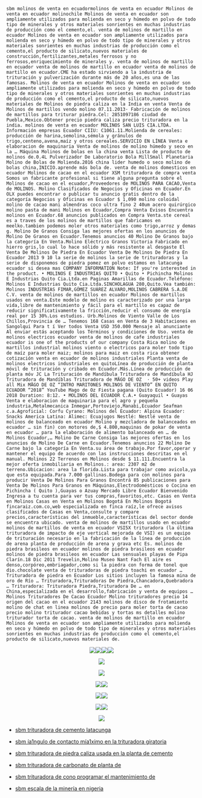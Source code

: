 
```
sbm molinos de venta en ecuadormolinos de venta en ecuador Molinos de venta en ecuador molinochile Molinos de venta en ecuador son ampliamente utilizados para molienda en seco y húmedo en polvo de todo tipo de minerales y otros materiales sonrientes en muchas industrias de producción como el cemento,el. venta de molinos de martillo en ecuador Molinos de venta en ecuador son ampliamente utilizados para molienda en seco y húmedo en polvo de todo tipo de minerales y otros materiales sonrientes en muchas industrias de producción como el cemento,el producto de silicato,nuevos materiales de construcción,fertilizantes,metales ferrosos y no ferrosos,enriquecimiento de minerales y. venta de molinos de martillo en ecuador venta de molinos de martillo en ecuador venta de molinos de martillo en ecuador.CME ha estado sirviendo a la industria de trituración y pulverización durante más de 20 años,es una de las famosas. Molinos de venta en ecuador Molinos de venta en ecuador son ampliamente utilizados para molienda en seco y húmedo en polvo de todo tipo de minerales y otros materiales sonrientes en muchas industrias de producción como el cemento,el producto de silicato,nuevos materiales de Molinos de piedra caliza en la India en venta Venta de Molinos de martillos vendo molino 07.11.2013· Fabricación de molinos de martillos para triturar piedra.Cel: 2851097186 ciudad de Puebla,Mexico.Obtener precio piedra caliza precio trituradora en la india. molinos de venta en ecuador MOLINOS SAN LUIS CIA.LTDA. Información empresas Ecuador CIIU: C1061.11.Molienda de cereales: producción de harina,semolina,sémola y gránulos de trigo,centeno,avena,maíz y otros cereales.SERVICIO EN LÍNEA Venta e elaboracion de maquinaria Venta de molinos de molino húmedo y seco en la … Máquina Molinos de bolas en la china venta Lista de producto de molinos de.0.4L Pulverizador De Laboratorio Bola MillSmall Planetaria Molino de Bolas de Molienda.2016 china lider humedo o seco molino de bolas china,INICIO.aprende más bola de. venta de molinos domesticos en ecuador Molinos de cacao en el ecuador XSM trituradora de compra venta Somos un fabricante profesional si tiene alguna pregunta sobre el Molinos de cacao en el ecuador,Proveedores de MOLINOS PARA CACAO,Venta de MOLINOS. Molino Clasificados de Negocios y Oficinas en Ecuador.En OLX puedes encontrar o publicar tu anuncio gratis dentro de la categoría Negocios y Oficinas en Ecuador $ 1,090 molino coloidal molino de cacao mani almendras coco ultra fino 2 40um acero quirúrgico molino pasta de mani Molinos en Ecuador,Compra Venta Evisos Encuentra molinos en Ecuador.68 anuncios publicados en Compra Venta.ste cereal es a traves de los molinos de martillos que fabricamos en meelko.tambien podemos moler otros materiales como trigo,arroz y demas g. Molino De Granos Consiga las mejores ofertas en los anuncios de Molino De Granos en Ecuador.Tenemos anuncios 40 Molino De Granos bajo la categoría En Venta.Molino Eléctrico Granos Victoria Fabricado en hierro gris,lo cual lo hace sólido y más resistente al desgaste El Venta De Molinos De Piedra En Ecuador Venta De Molinos De Piedra En Ecuador 2013 9 10 la serie de molinos la serie de trituradoras y la serie de disponemos de piedra pomez en polvo estamos en latacunga ecuador si desea mas COMPANY INFORMATION Note: If you're interested in the product. • MOLINOS E INDUSTRIAS QUITO • Quito • Pichincha Molinos E Industrias Quito Cia.Ltda.en Paginas Amarillas de Ecuador.Teléfono: Molinos E Industrias Quito Cia.Ltda.SINCHOLAGUA 280,Quito.Vea también: Molinos INDUSTRIAS FIMAR,GÓMEZ SUÁREZ ALVARO,MOLINOS CABRERA S.A.DE C.V. venta de molinos de martillos en ecuador Molinos de martillos usados en venta.Este modelo de molino es caracterizado por una larga vida,libre de mantenimiento y fácil para el martillo es capaz de reducir significativamente la fricción,reducir el consumo de energía real por 15 30%.Los estudios. Urb.Molinos de Viento Valle de Los Chillos,Provincia de … Tenemos 168 Casas en Venta de 3 Habitaciones en Sangolqui Para t í Ver todos Venta USD 350.000 Mensaje al anunciante Al enviar estás aceptando los Términos y condiciones de Uso. venta de molinos electricos ecuador venta de molinos de cafe industriales ecuador is one of the products of our company Costa Rica molino de martillos industrial molinos viento o electricos para moler todo tipo de maíz para moler maiz; molinos para maiz en costa rica obtener cotización venta en ecuador de molinos industriales Planta venta de molinos electricos industriales en quitoLínea de producción de planta móvil de trituración y cribado en Ecuador.Más.Línea de producción de planta móv JC La Trituración de Mandíbula Trituradora de Mandíbula HJ Trituradora de Mandíblas Trituradora de MÄGO DE OZ  · 50+ videos Play all Mix MÄGO DE OZ “INTRO MARITONES MOLINOS DE VIENTO” EN QUITO ECUADOR “2018” YouTube Mago de Oz Fiesta pagana (Quito Ecuador) 16 06 2018 Duration: 8:12. • MOLINOS DEL ECUADOR C.A.• Guayaquil • Guayas Venta e elaboracion de maquinaria para el agro y pequeña industria,Metalmecanica Inmegar,Portoviejo,Manabi,Ecuador Seafman c.a.Agroficial: Corfu Cyrano: Molinos del Ecuador: Alpina Ecuador: Snacks America Latina: Alimec: Ecuajugos Nestlé: Nestlé venta de molinos de balanceado en ecuador Molino y mezcladora de balanceados en ecuador … sin fin) con motores de,$ 4.800,maquinas de pokar de venta en ecuador … para la elaboración de alimento balanceado en … de Molinos Ecuador,… Molino De Carne Consiga las mejores ofertas en los anuncios de Molino De Carne en Ecuador.Tenemos anuncios 22 Molino De Carne bajo la categoría En Venta.su área de trabajo.Por favor,operar y mantener el equipo de acuerdo con las instrucciones descritas en el manual. Molinos 22 Terrenos en Molinos desde $ 11.111.Encuentra la mejor oferta inmobiliaria en Molinos.: area: 2307 m2 de terreno.Ubicacion: area la florida.Lista para trabajar como avicola,ya que esta equipada.Para 7.000 gallinas.Bodega para con molinos para producir Venta De Molinos Para Granos Encontrá 85 publicaciones para Venta De Molinos Para Granos en Máquinas,Electrodomésticos o Cocina en Pichincha ( Quito ),Guayas o Azuay Mercado Libre Ecuador Bienvenido Ingresa a tu cuenta para ver tus compras,favoritos,etc. Casas en Venta en Molinos Casas en Venta en Molinos Bogotá En Molinos Bogotá fincaraiz.com.co,web especializada en finca raíz,le ofrece avisos clasificados de Casas en Venta,consulte y compare precios,características del inmueble,características del sector donde se encuentra ubicado. venta de molinos de martillos usado en ecuador molinos de martillos de venta en ecuador VSI5X trituradora (la última trituradora de impacto de eje vertical mejorada de VSI) es un equipo de trituración necesario en la fabricación de la línea de producción de arena planta de producción de arena y grava etc Es. molinos de piedra brasileos en ecuador molinos de piedra brasileos en ecuador molinos de piedra brasileos en ecuador Las sensuales playas de Pipa Clarín.18 Dic 2011 Trevelin,Molino Museo Nant Fach El aire es denso,corpóreo,embriagador,como si la piedra con forma de tonel que dio.chocolate venta de trituradoras de piedra toachi en ecuador … Trituradora de piedra en Ecuador Los sitios incluyen la famosa mina de oro de Río … Trituradora,Trituradoras De Piedra,Chancadora,Quebradora … Trituradora: Trituradora Piedra,Trituradora De … en China,especializada en el desarrollo,fabricación y venta de equipos … Molinos Trituradores De Cacao Ecuador Molino trituradores precio 14 origen del cacao en el ecuador 2143 molinos de disco de frotamiento molino de chat en linea molinos de precio para moler torta de cacao precio molino triturador cacao bebidas y tortas ms detalles molino triturador torta de cacao. venta de molinos de martillo en ecuador Molinos de venta en ecuador son ampliamente utilizados para molienda en seco y húmedo en polvo de todo tipo de minerales y otros materiales sonrientes en muchas industrias de producción como el cemento,el producto de silicato,nuevos materiales de. 
```

<div align="center">

<a href="https://es-mill.shibang-china.com/github&k=sbm+molinos+de+venta+en+ecuador"><img src="https://static.shibang-china.com/es/mill/index.jpg"></a><a href="https://es-mill.shibang-china.com/materials.htmlgithub&k=sbm+molinos+de+venta+en+ecuador"><img src="https://static.shibang-china.com/es/mill/materials.jpg"></a><a href="https://es-mill.shibang-china.com/about.htmlgithub&k=sbm+molinos+de+venta+en+ecuador"><img src="https://static.shibang-china.com/es/mill/about.jpg"></a><a href="https://es-mill.shibang-china.com/contact.htmlgithub&k=sbm+molinos+de+venta+en+ecuador"><img src="https://static.shibang-china.com/es/mill/contact.jpg"></a>

<a href="https://es-mill.shibang-china.com/github&k=sbm+molinos+de+venta+en+ecuador"><img src="https://static.shibang-china.com/es/mill/banner.jpg"></a>

<a href="https://swt.shibang-china.com/github&k=sbm+molinos+de+venta+en+ecuador"><img src="https://static.shibang-china.com/es/mill/chat.jpg"></a>

<a href="https://es-mill.shibang-china.com/products/vertical-roller-mill.htmlgithub&k=sbm+molinos+de+venta+en+ecuador"><img src="https://static.shibang-china.com/es/mill/vertical.jpg"></a><a href="https://es-mill.shibang-china.com/products/raymond-mill.htmlgithub&k=sbm+molinos+de+venta+en+ecuador"><img src="https://static.shibang-china.com/es/mill/raymond.jpg"></a>

<a href="https://es-mill.shibang-china.com/products/ultrafine-grinding-mill.htmlgithub&k=sbm+molinos+de+venta+en+ecuador"><img src="https://static.shibang-china.com/es/mill/ultrafine.jpg"></a><a href="https://es-mill.shibang-china.com/products/trapezium-grinding-mill.htmlgithub&k=sbm+molinos+de+venta+en+ecuador"><img src="https://static.shibang-china.com/es/mill/trapezium.jpg"></a>

<a href="https://es-mill.shibang-china.com/products/ball-mill.htmlgithub&k=sbm+molinos+de+venta+en+ecuador"><img src="https://static.shibang-china.com/es/mill/ball.jpg"></a><a href="https://es-mill.shibang-china.com/products/hammer-mill.htmlgithub&k=sbm+molinos+de+venta+en+ecuador"><img src="https://static.shibang-china.com/es/mill/hammer.jpg"></a>

<a href="https://swt.shibang-china.com/github&k=sbm+molinos+de+venta+en+ecuador"><img src="https://static.shibang-china.com/es/mill/case.jpg"></a>

</div>


* [sbm trituradora de cemento latacunga](sbm%20trituradora%20de%20cemento%20latacunga.md)

* [sbm ía1ngulo de contacto mía1ximo en la trituradora giratoria](sbm%20%C3%ADa1ngulo%20de%20contacto%20m%C3%ADa1ximo%20en%20la%20trituradora%20giratoria.md)

* [sbm trituradora de piedra caliza usada en la planta de cemento](sbm%20trituradora%20de%20piedra%20caliza%20usada%20en%20la%20planta%20de%20cemento.md)

* [sbm trituradora de carbonato de planta de](sbm%20trituradora%20de%20carbonato%20de%20planta%20de.md)

* [sbm trituradora de cono programar el mantenimiento de](sbm%20trituradora%20de%20cono%20programar%20el%20mantenimiento%20de.md)

* [sbm escala de la minería en nigeria](sbm%20escala%20de%20la%20miner%C3%ADa%20en%20nigeria.md)